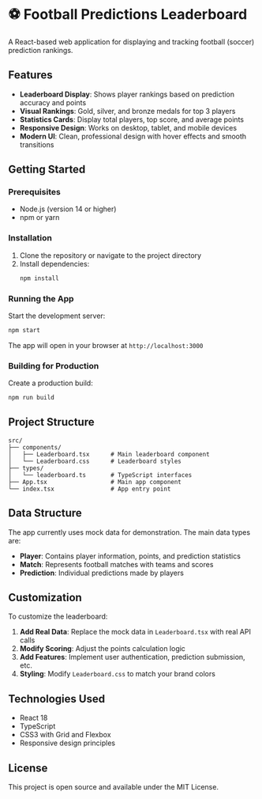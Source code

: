 # ⚽ Football Predictions Leaderboard

A React-based web application for displaying and tracking football (soccer) prediction rankings.

## Features

- **Leaderboard Display**: Shows player rankings based on prediction accuracy and points
- **Visual Rankings**: Gold, silver, and bronze medals for top 3 players
- **Statistics Cards**: Display total players, top score, and average points
- **Responsive Design**: Works on desktop, tablet, and mobile devices
- **Modern UI**: Clean, professional design with hover effects and smooth transitions

## Getting Started

### Prerequisites

- Node.js (version 14 or higher)
- npm or yarn

### Installation

1. Clone the repository or navigate to the project directory
2. Install dependencies:
   ```bash
   npm install
   ```

### Running the App

Start the development server:
```bash
npm start
```

The app will open in your browser at `http://localhost:3000`

### Building for Production

Create a production build:
```bash
npm run build
```

## Project Structure

```
src/
├── components/
│   ├── Leaderboard.tsx      # Main leaderboard component
│   └── Leaderboard.css      # Leaderboard styles
├── types/
│   └── leaderboard.ts       # TypeScript interfaces
├── App.tsx                  # Main app component
└── index.tsx                # App entry point
```

## Data Structure

The app currently uses mock data for demonstration. The main data types are:

- **Player**: Contains player information, points, and prediction statistics
- **Match**: Represents football matches with teams and scores
- **Prediction**: Individual predictions made by players

## Customization

To customize the leaderboard:

1. **Add Real Data**: Replace the mock data in `Leaderboard.tsx` with real API calls
2. **Modify Scoring**: Adjust the points calculation logic
3. **Add Features**: Implement user authentication, prediction submission, etc.
4. **Styling**: Modify `Leaderboard.css` to match your brand colors

## Technologies Used

- React 18
- TypeScript
- CSS3 with Grid and Flexbox
- Responsive design principles

## License

This project is open source and available under the MIT License.
